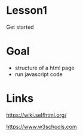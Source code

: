# Lesson1

Get started

# Goal

- structure of a html page
- run javascript code

# Links

https://wiki.selfhtml.org/

https://www.w3schools.com